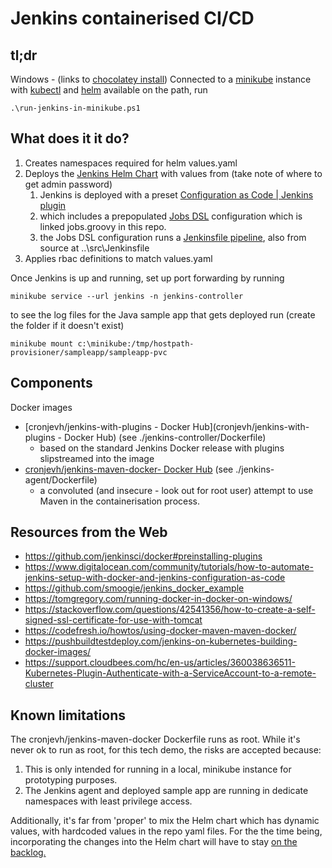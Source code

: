 # Jenkins containerised CI/CD

## tl;dr

Windows - (links to [chocolatey install](https://chocolatey.org/install)) Connected to a [minikube](https://community.chocolatey.org/packages/Minikube) instance with [kubectl](https://community.chocolatey.org/packages/kubernetes-cli) and  [helm](https://community.chocolatey.org/packages/kubernetes-helm) available on the path, run

```
.\run-jenkins-in-minikube.ps1
```

## What does it it do?

1. Creates namespaces required for helm values.yaml
2. Deploys the [Jenkins Helm Chart](https://github.com/jenkinsci/helm-charts) with values from (take note of where to get admin password)
   1. Jenkins is deployed with a preset [Configuration as Code | Jenkins plugin](https://plugins.jenkins.io/configuration-as-code/)
   2. which includes a prepopulated [Jobs DSL](https://plugins.jenkins.io/job-dsl/) configuration which is linked jobs.groovy in this repo.
   3. the Jobs DSL configuration runs a [Jenkinsfile pipeline](https://www.jenkins.io/doc/book/pipeline/jenkinsfile/), also from source at ..\src\Jenkinsfile
3. Applies rbac definitions to match values.yaml

Once Jenkins is up and running, set up port forwarding by running

```
minikube service --url jenkins -n jenkins-controller
```

to see the log files for the Java sample app that gets deployed run (create the folder if it doesn't exist)

```
minikube mount c:\minikube:/tmp/hostpath-provisioner/sampleapp/sampleapp-pvc
```



## Components

Docker images 

- [cronjevh/jenkins-with-plugins - Docker Hub](cronjevh/jenkins-with-plugins - Docker Hub) (see ./jenkins-controller/Dockerfile)
  - based on the standard Jenkins Docker release with plugins slipstreamed into the image
- [cronjevh/jenkins-maven-docker- Docker Hub](https://hub.docker.com/repository/docker/cronjevh/jenkins-maven-docker) (see ./jenkins-agent/Dockerfile)
   - a convoluted (and insecure - look out for root user) attempt to use Maven in the containerisation process. 

## Resources from the Web

- https://github.com/jenkinsci/docker#preinstalling-plugins
- https://www.digitalocean.com/community/tutorials/how-to-automate-jenkins-setup-with-docker-and-jenkins-configuration-as-code
- https://github.com/smoogie/jenkins_docker_example
- https://tomgregory.com/running-docker-in-docker-on-windows/
- https://stackoverflow.com/questions/42541356/how-to-create-a-self-signed-ssl-certificate-for-use-with-tomcat
- https://codefresh.io/howtos/using-docker-maven-maven-docker/
- https://pushbuildtestdeploy.com/jenkins-on-kubernetes-building-docker-images/
- https://support.cloudbees.com/hc/en-us/articles/360038636511-Kubernetes-Plugin-Authenticate-with-a-ServiceAccount-to-a-remote-cluster

## Known limitations

The cronjevh/jenkins-maven-docker Dockerfile runs as root. While it's never ok to run as root, for this tech demo, the risks are accepted because:

1. This is only intended for running in a local, minikube instance for prototyping purposes.
2. The Jenkins agent and deployed sample app are running in dedicate namespaces with least privilege access.

Additionally, it's far from 'proper' to mix the Helm chart which has dynamic values, with hardcoded values in the repo yaml files. For the the time being, incorporating the changes into the Helm chart will have to stay [on the backlog.](https://dev.azure.com/cronjevh-techdemo/jenkins-java-techdemo/_workitems/edit/34)

